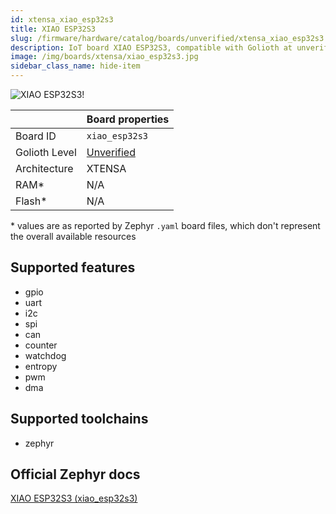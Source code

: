 ```yaml
---
id: xtensa_xiao_esp32s3
title: XIAO ESP32S3
slug: /firmware/hardware/catalog/boards/unverified/xtensa_xiao_esp32s3
description: IoT board XIAO ESP32S3, compatible with Golioth at unverified level.
image: /img/boards/xtensa/xiao_esp32s3.jpg
sidebar_class_name: hide-item
---
```


[//]: # (This is an auto-generated file, do not edit! Changes to it will be lost upon re-generation)

![XIAO ESP32S3!](/img/boards/xtensa/xiao_esp32s3.jpg "XIAO ESP32S3")

|                | Board properties     |
| -------------  | -------------------- |
| Board ID       | `xiao_esp32s3` |
| Golioth Level  | [Unverified](/firmware/hardware#unverified-boards) |
| Architecture   | XTENSA |
| RAM*           | N/A |
| Flash*         | N/A |

\* values are as reported by Zephyr `.yaml` board files, which don't represent the overall available resources



## Supported features

* gpio
* uart
* i2c
* spi
* can
* counter
* watchdog
* entropy
* pwm
* dma

## Supported toolchains

* zephyr

## Official Zephyr docs

[XIAO ESP32S3 (xiao_esp32s3)](https://docs.zephyrproject.org/3.6.0/boards/xtensa/xiao_esp32s3/doc/index.html)
